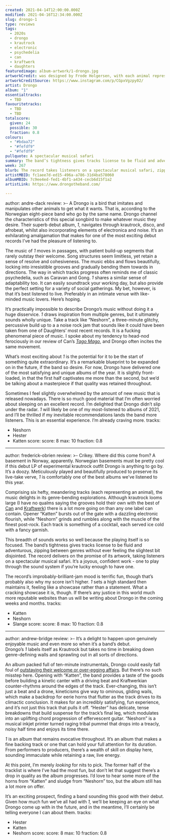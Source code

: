 ```yaml
---
created: 2021-04-14T12:00:00.000Z
modified: 2021-04-16T12:34:00.000Z
slug: drongo-1
type: reviews
tags:
  - 2020s
  - drongo
  - krautrock
  - electronic
  - psychedelia
  - can
  - kraftwerk
  - daughters
featuredimage: album-artwork/1-drongo.jpg
artworkCredit: was designed by Frode Holgersen, with each animal representing one of the tracks.
artworkCreditSource: https://www.instagram.com/p/CGpxVgzpy02/
artist: Drongo
album: "1"
essentialtracks:
  - TBD
favouritetracks:
  - TBD
  - TBD
totalscore:
  given: 24
  possible: 30
  fraction: 0.8
colours:
  - "#bdaa72"
  - "#fefdf9"
  - "#fefdf9"
pullquote: A spectacular musical safari
summary: The band’s tightness gives tracks license to be fluid and adventurous, zipping between genres without ever feeling the slightest bit disjointed. The record delivers on the promise of its artwork, taking listeners on a spectacular musical safari.
week: 267
blurb: The record takes listeners on a spectacular musical safari, zipping between genres without ever feeling the slightest bit disjointed.
artistMBID: fc1aee7d-ed15-496a-a786-31d4ba578060
albumMBID: 7c9ee4ed-fed1-4bf1-a434-cecb6d15f1a2
artistLink: https://www.drongotheband.com/

---
```

author: andre-dack
review: >-
  A Drongo is a bird that imitates and manipulates other animals to get what it wants. That is, according to the Norwegian eight-piece band who go by the same name. Drongo channel the characteristics of this special songbird to make whatever music they desire. Their superb debut album, _1_, navigates through krautrock, disco, and afrobeat, whilst also incorporating elements of electronica and noise. It’s an exhilarating amalgamation that makes for one of the most exciting debut records I’ve had the pleasure of listening to.

  The music of _1_ moves in passages, with patient build-up segments that rarely outstay their welcome. Song structures seem limitless, yet retain a sense of resolve and cohesiveness. The music ebbs and flows beautifully, locking into irresistible grooves and gradually bending them towards in directions. The way in which tracks progress often reminds me of classic psychedelia, such as Caravan and Gong. _1_ shares a similar sense of adaptability too. It can easily soundtrack your working day, but also provide the perfect setting for a variety of social gatherings. My bet, however, is that it’s best listened to live. Preferably in an intimate venue with like-minded music lovers. Here’s hoping.

  It’s practically impossible to describe Drongo’s music without doing it a huge disservice. _1_ draws inspiration from multiple genres, but it ultimately sounds wholly unique. Take a track like “Neshorn”, a three-minute glitchy, percussive build up to a a noise rock jam that sounds like it could have been taken from one of Daughters’ most recent records. It is a fucking phenomenal piece of music. I spoke about my tendency to head-nod ferociously in our review of Can’s _[Tago Mago](/reviews/can-tago-mago/)_, and Drongo often incites the same movement.

  What’s most exciting about _1_ is the potential for it to be the start of something quite extraordinary. It’s a remarkable blueprint to be expanded on in the future, if the band so desire. For now, Drongo have delivered one of the most satisfying and unique albums of the year. It is slightly front-loaded, in that the first half captivates me more than the second, but we’d be talking about a masterpiece if that quality was retained throughout.

  Sometimes I feel slightly overwhelmed by the amount of new music that is released nowadays. There is so much good material that I’m often worried about sleeping on an excellent record. I’m delighted that Drongo didn’t slip under the radar. _1_ will likely be one of my most-listened to albums of 2021, and I’ll be thrilled if my inevitable recommendations lands the band more listeners. This is an essential experience. I’m already craving more.
tracks:
  - Neshorn
  - Hester
  - Katten
score:
  score: 8
  max: 10
  fraction: 0.8

---
author: frederick-obrien
review: >-
  Crikey. Where did this come from? A basement in Norway, apparently. Norwegian basements must be pretty cool if this debut LP of experimental krautrock outfit Drongo is anything to go by. It’s a doozy. Meticulously played and beautifully produced to preserve its live-take verve, _1_ is comfortably one of the best albums we’ve listened to this year.

  Comprising six hefty, meandering tracks (each representing an animal), the music delights in its genre-bending explorations. Although krautrock looms large (I have no qualms saying the grooves hold their own with the best of [Can](/reviews/can-tago-mago/) and [Kraftwerk](/reviews/kraftwerk-the-man-machine/)) there is a lot more going on than any one label can contain. Opener “Katten” bursts out of the gate with a dazzling electronic flourish, while “Neshorn” grinds and rumbles along with the muscle of the finest post-rock. Each track is something of a cocktail, each served ice cold with a fancy garnish. 

  This breadth of sounds works so well because the playing itself is so focused. The band’s tightness gives tracks license to be fluid and adventurous, zipping between genres without ever feeling the slightest bit disjointed. The record delivers on the promise of its artwork, taking listeners on a spectacular musical safari. It’s a joyous, confident work - one to play through the sound system if you’re lucky enough to have one. 

  The record’s improbably-brilliant-jam mood is terrific fun, though that’s probably also why my score isn’t higher. _1_ sets a high standard then maintains it, feeling like a showcase rather than a statement. What a cracking showcase it is, though. If there’s any justice in this world much more reputable websites than us will be writing about Drongo in the coming weeks and months.
tracks:
  - Katten
  - Neshorn
  - Slange
score:
  score: 8
  max: 10
  fraction: 0.8

---
author: andrew-bridge
review: >-
  It’s a delight to happen upon genuinely enjoyable music and even more so when it’s a band’s debut. Drongo’s _1_ labels itself as Krautrock but takes no time in breaking down genre-defining walls and sprawling out in all sorts of directions.


  An album packed full of ten-minute instrumentals, Drongo could easily fall foul of [outstaying their welcome or over-egging affairs](/reviews/tool-fear-inoculum/). But there’s no such misstep here. Opening with “Katten”, the band provides a taste of the goods before building a kinetic canter with a driving beat and Kraftwerkian counter-rhythms around the edges of the track. Ever-changing, this isn’t just a beat and a drone, kineticisms give way to ominous, gliding wails, which make a backdrop for eerie horns that flutter as the track drives to its climactic conclusion. It makes for an incredibly satisfying, fun experience, and it’s not just this track that pulls it off. “Hester” has delicate, tense breakdowns that build suspense for the track’s final leg, which modulates into an uplifting chord progression of effervescent guitar. “Neshorn” is a musical inkjet printer turned raging tribal pummel that drops into a treacly, noisy half time and enjoys its time there.


  _1_ is an album that remains evocative throughout. It’s an album that makes a fine backing track or one that can hold your full attention for its duration. From performers to producers, there’s a wealth of skill on display here, sounding immaculate while retaining a raw, live energy.


  At this point, I’m merely _looking_ for nits to pick. The former half of the tracklist is where I’ve had the most fun, but don’t let that suggest there’s a drop in quality as the album progresses. I’d love to hear some more of the horns from “Katten” and sludge from “Neshorn” too, but the album still has a lot more on offer.


  It’s an exciting prospect, finding a band sounding this good with their debut. Given how much fun we’ve all had with _1,_ we’ll be keeping an eye on what Drongo come up with in the future, and in the meantime, I’ll certainly be telling everyone I can about them.
tracks:
  - Hester
  - Katten
  - Neshorn
score:
  score: 8
  max: 10
  fraction: 0.8
